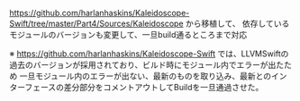 https://github.com/harlanhaskins/Kaleidoscope-Swift/tree/master/Part4/Sources/Kaleidoscope から移植して、
依存しているモジュールのバージョンも変更して、一旦build通るところまで対応

※ https://github.com/harlanhaskins/Kaleidoscope-Swift では、LLVMSwiftの過去のバージョンが採用されており、ビルド時にモジュール内でエラーが出たため
一旦モジュール内のエラーが出ない、最新のものを取り込み、最新とのインターフェースの差分部分をコメントアウトしてBuildを一旦通過させた。
